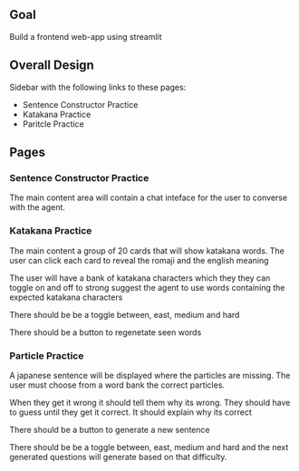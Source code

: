 ## Goal

Build a frontend web-app using streamlit

## Overall Design

Sidebar with the following links to these pages:
- Sentence Constructor Practice
- Katakana Practice
- Paritcle Practice

## Pages

### Sentence Constructor Practice

The main content area will contain a chat inteface for the user to converse with the agent.

### Katakana Practice

The main content a group of 20 cards that will show katakana words.
The user can click each card to reveal the romaji and the english meaning

The user will have a bank of katakana characters which they they can toggle
on and off to strong suggest the agent to use words containing the expected katakana characters

There should be be a toggle between, east, medium and hard

There should be a button to regenetate seen words

### Particle Practice

A japanese sentence will be displayed where the particles are missing.
The user must choose from a word bank the correct particles.

When they get it wrong it should tell them why its wrong.
They should have to guess until they get it correct.
It should explain why its correct

There should be a button to generate a new sentence

There should be be a toggle between, east, medium and hard and the next
generated questions will generate based on that difficulty.
